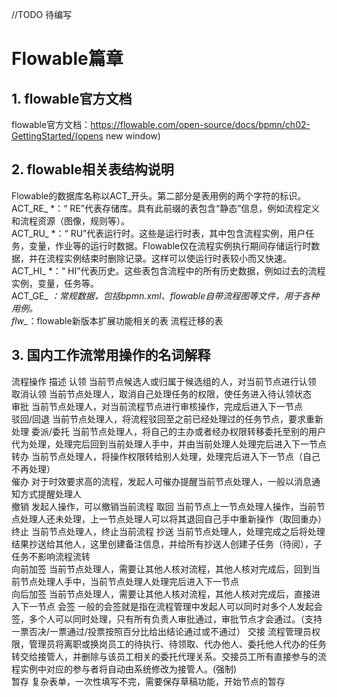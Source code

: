 //TODO 待编写
# Flowable篇章 
## 1. flowable官方文档
flowable官方文档：https://flowable.com/open-source/docs/bpmn/ch02-GettingStarted/(opens new window)

## 2. flowable相关表结构说明
Flowable的数据库名称以ACT_开头。第二部分是表用例的两个字符的标识。  
ACT_RE_ *：“ RE”代表存储库。具有此前缀的表包含“静态”信息，例如流程定义和流程资源（图像，规则等）。  
ACT_RU_ *：“ RU”代表运行时。这些是运行时表，其中包含流程实例，用户任务，变量，作业等的运行时数据。Flowable仅在流程实例执行期间存储运行时数据，并在流程实例结束时删除记录。这样可以使运行时表较小而又快速。  
ACT_HI_ *：“ HI”代表历史。这些表包含流程中的所有历史数据，例如过去的流程实例，变量，任务等。  
ACT_GE_ *：常规数据，包括bpmn.xml、flowable自带流程图等文件，用于各种用例。  
flw_*：flowable新版本扩展功能相关的表  流程迁移的表
## 3. 国内工作流常用操作的名词解释
流程操作	描述
认领	当前节点候选人或归属于候选组的人，对当前节点进行认领   
取消认领	当前节点处理人，取消自己处理任务的权限，使任务进入待认领状态  
审批	当前节点处理人，对当前流程节点进行审核操作，完成后进入下一节点  
驳回/回退	当前节点处理人，将流程驳回至之前已经处理过的任务节点，要求重新处理
委派/委托	当前节点处理人，将自己的主办或者经办权限转移委托至别的用户代为处理，处理完后回到当前处理人手中，并由当前处理人处理完后进入下一节点  
转办	当前节点处理人，将操作权限转给别人处理，处理完后进入下一节点（自己不再处理）  
催办	对于时效要求高的流程，发起人可催办提醒当前节点处理人，一般以消息通知方式提醒处理人  
撤销	发起人操作，可以撤销当前流程
取回	当前节点上一节点处理人操作，当前节点处理人还未处理，上一节点处理人可以将其退回自己手中重新操作（取回重办）  
终止	当前节点处理人，终止当前流程
抄送	当前节点处理人，处理完成之后将处理结果抄送给其他人，这里创建备注信息，并给所有抄送人创建子任务（待阅），子任务不影响流程流转  
向前加签	当前节点处理人，需要让其他人核对流程，其他人核对完成后，回到当前节点处理人手中，当前节点处理人处理完后进入下一节点  
向后加签	当前节点处理人，需要让其他人核对流程，其他人核对完成后，直接进入下一节点
会签	一般的会签就是指在流程管理中发起人可以同时对多个人发起会签，多个人可以同时处理，只有所有负责人审批通过，审批节点才会通过。（支持一票否决/一票通过/投票按照百分比给出结论通过或不通过） 
交接	流程管理员权限，管理员将离职或换岗员工的待执行、待领取、代办他人、委托他人代办的任务转交给接管人，并删除与该员工相关的委托代理关系。交接员工所有直接参与的流程实例中对应的参与者将自动由系统修改为接管人。(强制)  
暂存	复杂表单，一次性填写不完，需要保存草稿功能，开始节点的暂存
